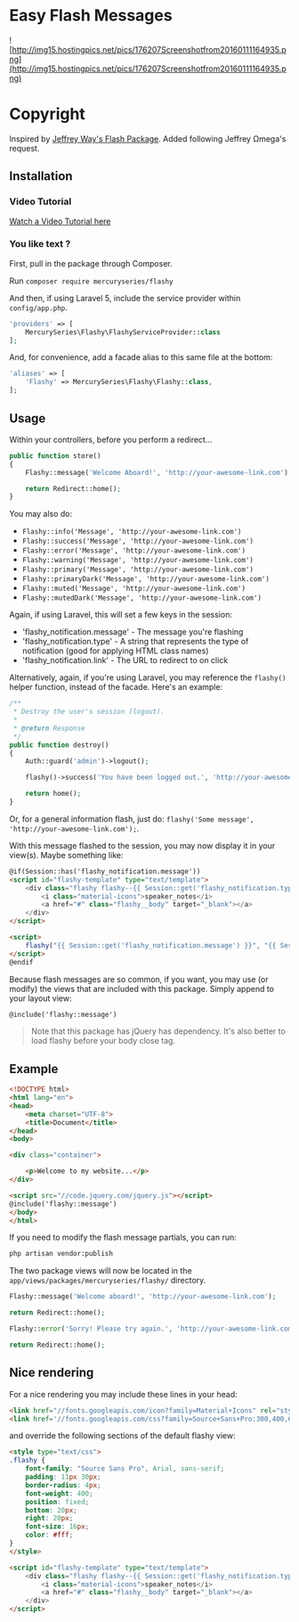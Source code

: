 # Easy Flash Messages

![http://img15.hostingpics.net/pics/176207Screenshotfrom20160111164935.png](http://img15.hostingpics.net/pics/176207Screenshotfrom20160111164935.png)

# Copyright
Inspired by [Jeffrey Way's Flash Package](https://github.com/laracasts/flash). Added following Jeffrey Ωmega's request.

## Installation

### Video Tutorial

[Watch a Video Tutorial here](https://www.youtube.com/watch?v=GXMLd7F9o94)

### You like text ?

First, pull in the package through Composer.

Run `composer require mercuryseries/flashy`

And then, if using Laravel 5, include the service provider within `config/app.php`.

```php
'providers' => [
    MercurySeries\Flashy\FlashyServiceProvider::class
];
```

And, for convenience, add a facade alias to this same file at the bottom:

```php
'aliases' => [
    'Flashy' => MercurySeries\Flashy\Flashy::class,
];
```

## Usage

Within your controllers, before you perform a redirect...

```php
public function store()
{
    Flashy::message('Welcome Aboard!', 'http://your-awesome-link.com');

    return Redirect::home();
}
```

You may also do:

- `Flashy::info('Message', 'http://your-awesome-link.com')`
- `Flashy::success('Message', 'http://your-awesome-link.com')`
- `Flashy::error('Message', 'http://your-awesome-link.com')`
- `Flashy::warning('Message', 'http://your-awesome-link.com')`
- `Flashy::primary('Message', 'http://your-awesome-link.com')`
- `Flashy::primaryDark('Message', 'http://your-awesome-link.com')`
- `Flashy::muted('Message', 'http://your-awesome-link.com')`
- `Flashy::mutedDark('Message', 'http://your-awesome-link.com')`

Again, if using Laravel, this will set a few keys in the session:

- 'flashy_notification.message' - The message you're flashing
- 'flashy_notification.type' - A string that represents the type of notification (good for applying HTML class names)
- 'flashy_notification.link' - The URL to redirect to on click

Alternatively, again, if you're using Laravel, you may reference the `flashy()` helper function, instead of the facade. Here's an example:

```php
/**
 * Destroy the user's session (logout).
 *
 * @return Response
 */
public function destroy()
{
    Auth::guard('admin')->logout();

    flashy()->success('You have been logged out.', 'http://your-awesome-link.com');

    return home();
}
```

Or, for a general information flash, just do: `flashy('Some message', 'http://your-awesome-link.com');`.

With this message flashed to the session, you may now display it in your view(s). Maybe something like:

```html
@if(Session::has('flashy_notification.message'))
<script id="flashy-template" type="text/template">
    <div class="flashy flashy--{{ Session::get('flashy_notification.type') }}">
        <i class="material-icons">speaker_notes</i>
        <a href="#" class="flashy__body" target="_blank"></a>
    </div>
</script>

<script>
    flashy("{{ Session::get('flashy_notification.message') }}", "{{ Session::get('flashy_notification.link') }}");
</script>
@endif
```

Because flash messages are so common, if you want, you may use (or modify) the views that are included with this package. Simply append to your layout view:

```html
@include('flashy::message')
```

> Note that this package has jQuery has dependency. It's also better to load flashy before your body close tag.

## Example

```html
<!DOCTYPE html>
<html lang="en">
<head>
    <meta charset="UTF-8">
    <title>Document</title>
</head>
<body>

<div class="container">

    <p>Welcome to my website...</p>
</div>

<script src="//code.jquery.com/jquery.js"></script>
@include('flashy::message')
</body>
</html>
```

If you need to modify the flash message partials, you can run:

```bash
php artisan vendor:publish
```

The two package views will now be located in the `app/views/packages/mercuryseries/flashy/` directory.

```php
Flashy::message('Welcome aboard!', 'http://your-awesome-link.com');

return Redirect::home();
```

```php
Flashy::error('Sorry! Please try again.', 'http://your-awesome-link.com');

return Redirect::home();
```

## Nice rendering

For a nice rendering you may include these lines in your head:

```html
<link href="//fonts.googleapis.com/icon?family=Material+Icons" rel="stylesheet">
<link href='//fonts.googleapis.com/css?family=Source+Sans+Pro:300,400,600,700' rel='stylesheet'>
```

and override the following sections of the default flashy view:

```html
<style type="text/css">
.flashy {
    font-family: "Source Sans Pro", Arial, sans-serif;
    padding: 11px 30px;
    border-radius: 4px;
    font-weight: 400;
    position: fixed;
    bottom: 20px;
    right: 20px;
    font-size: 16px;
    color: #fff;
}
</style>

<script id="flashy-template" type="text/template">
    <div class="flashy flashy--{{ Session::get('flashy_notification.type') }}">
        <i class="material-icons">speaker_notes</i>
        <a href="#" class="flashy__body" target="_blank"></a>
    </div>
</script>
```

